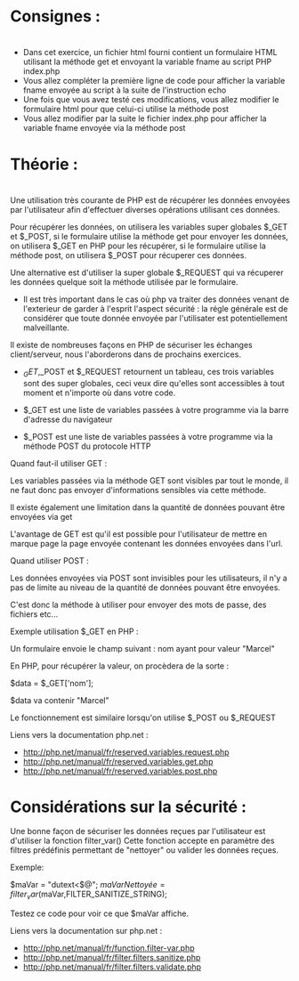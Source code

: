 #
# Consignes :
#

- Dans cet exercice, un fichier html fourni contient un formulaire HTML 
utilisant la méthode get et envoyant la variable fname au script PHP index.php
- Vous allez compléter la première ligne de code pour afficher la variable fname 
envoyée au script à la suite de l'instruction echo
- Une fois que vous avez testé ces modifications, 
vous allez modifier le formulaire html pour que celui-ci utilise la méthode post
- Vous allez modifier par la suite le fichier index.php 
pour afficher la variable fname envoyée via la méthode post


#
# Théorie :
#

Une utilisation très courante de PHP est de récupérer les données envoyées 
par l'utilisateur afin d'effectuer diverses opérations utilisant ces données.

Pour récupérer les données, on utilisera les variables super globales $_GET et $_POST, 
si le formulaire utilise la méthode get pour envoyer les données, 
on utilisera $_GET en PHP pour les récupérer, 
si le formulaire utilise la méthode post, 
on utilisera $_POST pour récuperer ces données.

Une alternative est d'utiliser la super globale $_REQUEST 
qui va récuperer les données quelque soit la méthode utilisée par le formulaire.

- Il est très important dans le cas où php va traiter des données venant de l'exterieur 
de garder à l'esprit l'aspect sécurité : la régle générale est de considérer 
que toute donnée envoyée par l'utilisater est potentiellement malveillante.

Il existe de nombreuses façons en PHP de sécuriser les échanges client/serveur, 
nous l'aborderons dans de prochains exercices.


- $_GET,$_POST et $_REQUEST retournent un tableau, 
ces trois variables sont des super globales, ceci veux dire qu'elles
sont accessibles à tout moment et n'importe où dans votre code.

- $_GET est une liste de variables passées à votre programme 
via la barre d'adresse du navigateur
- $_POST est une liste de variables passées à votre programme 
via la méthode POST du protocole HTTP


Quand faut-il utiliser GET :

Les variables passées via la méthode GET sont visibles par tout le monde, 
il ne faut donc pas envoyer d'informations sensibles via cette méthode.

Il existe également une limitation dans la quantité de données pouvant être envoyées 
via get

L'avantage de GET est qu'il est possible pour l'utilisateur de mettre en marque page 
la page envoyée contenant les données envoyées dans l'url.


Quand utiliser POST :

Les données envoyées via POST sont invisibles pour les utilisateurs, 
il n'y a pas de limite au niveau de la quantité de données pouvant être envoyées.

C'est donc la méthode à utiliser pour envoyer des mots de passe, des fichiers etc...


Exemple utilisation $_GET en PHP :

Un formulaire envoie le champ suivant : nom ayant pour valeur "Marcel"

En PHP, pour récupérer la valeur, on procèdera de la sorte :

$data = $_GET['nom'];

$data va contenir "Marcel"

Le fonctionnement est similaire lorsqu'on utilise $_POST ou $_REQUEST


Liens vers la documentation php.net :

- http://php.net/manual/fr/reserved.variables.request.php
- http://php.net/manual/fr/reserved.variables.get.php
- http://php.net/manual/fr/reserved.variables.post.php


# Considérations sur la sécurité :

Une bonne façon de sécuriser les données reçues par l'utilisateur 
est d'utiliser la fonction filter_var()
Cette fonction accepte en paramètre des filtres prédéfinis 
permettant de "nettoyer" ou valider les données reçues.

Exemple:

$maVar = "dutext<$@";
$maVarNettoyée = filter_var($maVar,FILTER_SANITIZE_STRING);

Testez ce code pour voir ce que $maVar affiche.

Liens vers la documentation sur php.net :

- http://php.net/manual/fr/function.filter-var.php
- http://php.net/manual/fr/filter.filters.sanitize.php
- http://php.net/manual/fr/filter.filters.validate.php
